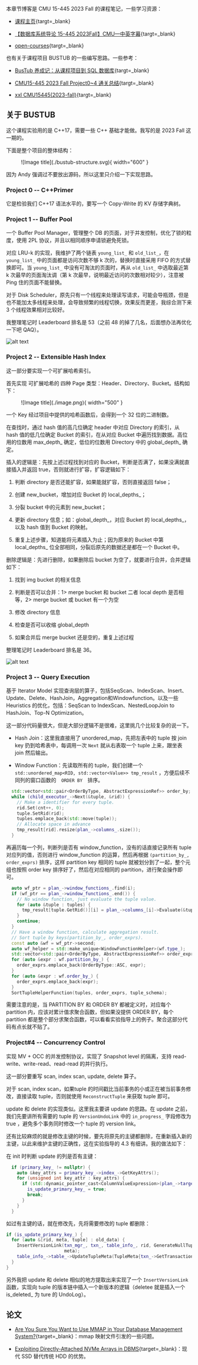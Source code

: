 

本章节博客是 CMU 15-445 2023 Fall 的课程笔记，一些学习资源：

- [课程主页](https://15445.courses.cs.cmu.edu/fall2023/){targt=_blank}

- [【数据库系统导论 15-445 2023Fall】CMU—中英字幕](https://www.bilibili.com/video/BV1Ex4y1p7bi?p=1&vd_source=0de771c86d90f02a6cab8152f6aa173f){targt=_blank}

- [open-courses](https://zhenghe.gitbook.io/open-courses/cmu-15-445-645-database-systems/relational-data-model){targt=_blank} 

也有关于课程项目 BUSTUB 的一些编写思路。一些参考：  

- [BusTub 养成记：从课程项目到 SQL 数据库](https://zhuanlan.zhihu.com/p/570917775){targt=_blank}


- [CMU15-445 2023 Fall Project0~4 通关总结](https://zhuanlan.zhihu.com/p/679980578){targt=_blank}

- [xxl CMU15445(2023-fall)](https://4ever-xxxl.github.io/categories/cmu154452023-fall/){targt=_blank}

## **关于 BUSTUB**

这个课程实验用的是 C++17，需要一些 C++ 基础才能做。我写的是 2023 Fall 这一期的。

下面是整个项目的整体结构：

<figure markdown="span">
  ![Image title](./bustub-structure.svg){ width="600" }
</figure>

因为 Andy 强调过不要放出源码，所以这里只介绍一下实现思路。

###  **Project 0 -- C++Primer**

它是检验我们 C++17 语法水平的，要写一个 Copy-Write 的 KV 存储字典树。

### **Project 1 -- Buffer Pool**

一个 Buffer Pool Manager，管理整个 DB 的页面，对于并发控制，优化了锁的粒度，使用 2PL 协议，并且以相同顺序申请锁避免死锁。

对应 LRU-k 的实现，我维护了两个链表 `young_list_` 和 `old_list_`，在 `young_list_` 中的页面都是访问次数不够 k 次的，替换时直接采用 FIFO 的方式替换即可。当 `young_list_` 中没有可淘汰的页面时，再从 `old_list_` 中选取最近第 k 次最早的页面淘汰调（第 k 次最早，说明最近访问的次数相对较少），注意被 Ping 住的页面不能替换。

对于 Disk Scheduler，原先只有一个线程来处理读写请求，可能会导瓶颈，但是也不能加太多线程来处理，会导致频繁的线程切换，效果反而更差，我综合测下来 3 个线程效果相对比较好。

我整理笔记时 Leaderboard 排名是 53（之前 48 的掉了几名，后面想办法再优化一下吧 QAQ）。

![alt text](image-1.png)

### **Project 2 -- Extensible Hash Index**

这一部分要实现一个可扩展哈希索引。

首先实现 可扩展哈希的 四种 Page 类型：Header、Directory、Bucket。结构如下：

<figure markdown="span">
  ![Image title](./image.png){ width="500" }
</figure>

一个 Key 经过项目中提供的哈希函数后，会得到一个 32 位的二进制数。

在查找时，通过 hash 值的高几位确定 header 中对应 Directory 的索引，从 hash 值的低几位确定 Bucket 的索引，在从对应 Bucket 中遍历找到数据。高位用的位数用 max_depth_ 确定，低位的位数用 Directory 中的 global_depth_ 确定。

插入的逻辑是：先按上述过程找到对应的 Bucket，判断是否满了，如果没满就直接插入并返回 true，否则就进行扩容，扩容逻辑如下：

  1. 判断 directory 是否还能扩容，如果能就扩容，否则直接返回 false；

  2. 创建 new_bucket，增加对应 Bucket 的 local_depths_；

  3. 分裂 bucket 中的元素到 new_bucket；

  4. 更新 directory 信息；如：global_depth_，对应 Bucket 的 local_depths_，以及 hash 值到 Bucket 的映射。

  5. 重复上述步骤，知道能将元素插入为止；因为原来的 Bucket 中第 local_depths_ 位全部相同，分裂后原先的数据还是都在一个 Bucket 中。

删除逻辑是：先进行删除，如果删除后 bucket 为空了，就要进行合并，合并逻辑如下：

  1. 找到 img bucket 的相关信息

  2. 判断是否可以合并：1> merge bucket 和 bucket 二者 local depth 是否相等，2> merge bucket 或 bucket 有一个为空

  3. 修改 directory 信息

  4. 检查是否可以收缩 global_depth

  5. 如果合并后 merge bucket 还是空的，重复上述过程

整理笔记时 Leaderboard 排名是 36。

![alt text](image-2.png)


### **Project 3 -- Query Execution**

基于 Iterator Model 实现查询层的算子，包括SeqScan、IndexScan、Insert、Update、Delete、HashJoin，Aggregation和Windowfunction。以及一些 Heuristics 的优化，包括：SeqScan to IndexScan、NestedLoopJoin to HashJoin、Top-N Optimization。

这一部分代码量很大，但是大部分逻辑不是很难，这里挑几个比较复杂的说一下。

- Hash Join：这里我直接用了 unordered_map，先把左表中的 tuple 按 join key 扔到哈希表中，每调用一次 `Next` 就从右表取一个 tuple 上来，跟坐表 join 然后输出。

- Window Function：先读取所有的 tuple，我们创建一个 `std::unordered_map<RID, std::vector<Value>> tmp_result` ，方便后续不同列的窗口函数的　`ORDER BY`　排序。

```cpp
  std::vector<std::pair<OrderByType, AbstractExpressionRef>> order_by;
  while (child_executor_->Next(&tuple, &rid)) {
    // Make a identifier for every tuple.
    rid.Set(cnt++, 0);
    tuple.SetRid(rid);
    tuples.emplace_back(std::move(tuple));
    // Allocate space in advance
    tmp_result[rid].resize(plan_->columns_.size());
  }
```

再遍历每一个列，判断列是否有 window_function，没有的话直接记录所有 tuple 对应列的值，否则进行 window_function 的运算，然后再根据 `(partition_by_, order_exprs)` 排序，这样 partition key 相同的 tuple 就被划分到了一起，整个元组也按照 order key 排序好了，然后在对应相同的 partition，进行聚会操作即可。

```cpp
  auto wf_ptr = plan_->window_functions_.find(i);
  if (wf_ptr == plan_->window_functions_.end()) {
    // No window function, just evaluate the tuple value.
    for (auto &tuple : tuples) {
      tmp_result[tuple.GetRid()][i] = plan_->columns_[i]->Evaluate(&tuple, tuple_schema);
    }
    continue;
  }
  // Have a window function, calculate aggregation result.
  // Sort tuple by keys(partition_by_, order_exprs).
  const auto &wf = wf_ptr->second;
  auto wf_helper = std::make_unique<WindowFunctionHelper>(wf.type_);
  std::vector<std::pair<OrderByType, AbstractExpressionRef>> order_exprs;
  for (auto &expr : wf.partition_by_) {
    order_exprs.emplace_back(OrderByType::ASC, expr);
  }
  for (auto &expr : wf.order_by_) {
    order_exprs.emplace_back(expr);
  }
  SortTupleHelperFunction(tuples, order_exprs, tuple_schema);
```

需要注意的是，当 PARTITION BY 和 ORDER BY 都被定义时，对应每个 partition 内，应该对累计值求聚合函数，但如果没提供 ORDER BY，每个 partition 都是整个部分求聚合函数，可以看看实验指导上的例子。聚合这部分代码有点长就不贴了。

### **Project#4 -- Concurrency Control**

实现 MV + OCC 的并发控制协议，实现了 Snapshot level 的隔离，支持 read-write、write-read、read-read 的并行执行。

这一部分要重写 scan, index scan, update, delete 算子。

对于 scan, index scan，如果tuple 的时间戳比当前事务的小或正在被当前事务修改，直接读取 tuple，否则就使用 `ReconstructTuple` 来获取 tuple 即可。

update 和 delete 的实现类似。这里我主要讲 update 的思路。在 update 之前，我们先要讲所有需要的 tuple 的 `VersionUndoLink` 中的 `in_progress_` 字段修改为 true ，避免多个事务同时修改一个 tuple 的 version link。

还有比较麻烦的就是修改主键的时候，要先将原先的主键都删除，在重新插入新的主键，以此来维护主键的正确性，这在实验指导的 4.3 有细讲。我的做法如下：

在 init 时判断 update 的列是否有主键：

```cpp
  if (primary_key_ != nullptr) {
    auto &key_attrs = primary_key_->index_->GetKeyAttrs();
    for (unsigned int key_attr : key_attrs) {
      if (std::dynamic_pointer_cast<ColumnValueExpression>(plan_->target_expressions_[key_attr]) == nullptr) {
        is_update_primary_key_ = true;
        break;
      }
    }
  }
```

如过有主键的话，就在修改先，先将需要修改的 tuple 都删除：

```cpp
if (is_update_primary_key_) {
  for (auto &[rid, meta, tuple] : old_data) {
    InsertVersionLink(txn_mgr_, txn_, table_info_, rid, GenerateNullTupleForSchema(&table_info_->schema_), tuple,
                      meta);
    table_info_->table_->UpdateTupleMeta(TupleMeta{txn_->GetTransactionTempTs(), true}, rid);
  }
}
```

另外我把 update 和 delete 相似的地方提取出来实现了一个 `InsertVersionLink` 函数，实现向 tuple 的版本链中插入一个新版本的逻辑（deletee 就是插入一个 is_deleted_ 为 ture 的 UndoLog）。


## **论文**

- [Are You Sure You Want to Use MMAP in Your Database Management System?](https://db.cs.cmu.edu/papers/2022/cidr2022-p13-crotty.pdf){target=_blank}：mmap 映射文件引发的一些问题。

- [Exploiting Directly-Attached NVMe Arrays in DBMS](https://www.cidrdb.org/cidr2020/papers/p16-haas-cidr20.pdf){target=_blank}：现代 SSD 替代传统 HDD 的优势。

